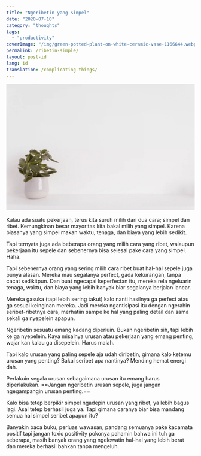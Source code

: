```yaml
---
title: "Ngeribetin yang Simpel"
date: "2020-07-10"
category: "thoughts"
tags:
  - "productivity"
coverImage: "/img/green-potted-plant-on-white-ceramic-vase-1166644.webp"
permalink: /ribetin-simple/
layout: post-id
lang: id
translation: /complicating-things/
---
```


![](/img/green-potted-plant-on-white-ceramic-vase-1166644.webp)

Kalau ada suatu pekerjaan, terus kita suruh milih dari dua cara; simpel dan ribet. Kemungkinan besar mayoritas kita bakal milih yang simpel. Karena biasanya yang simpel makan waktu, tenaga, dan biaya yang lebih sedikit.

Tapi ternyata juga ada beberapa orang yang milih cara yang ribet, walaupun pekerjaan itu sepele dan sebenernya bisa selesai pake cara yang simpel. Haha.

Tapi sebenernya orang yang sering milih cara ribet buat hal-hal sepele juga punya alasan. Mereka mau segalanya perfect, gada kekurangan, tanpa cacat sedikitpun. Dan buat ngecapai keperfectan itu, mereka rela ngeluarin tenaga, waktu, dan biaya yang lebih banyak biar segalanya berjalan lancar.

Mereka gasuka (tapi lebih sering takut) kalo nanti hasilnya ga perfect atau ga sesuai keinginan mereka. Jadi mereka ngantisipasi itu dengan ngerahin seribet-ribetnya cara, merhatiin sampe ke hal yang paling detail dan sama sekali ga nyepelein apapun.

Ngeribetin sesuatu emang kadang diperluin. Bukan ngeribetin sih, tapi lebih ke ga nyepelein. Kaya misalnya urusan atau pekerjaan yang emang penting, wajar kan kalau ga disepelein. Harus malah.

Tapi kalo urusan yang paling sepele aja udah diribetin, gimana kalo ketemu urusan yang penting? Bakal seribet apa nantinya? Mending hemat energi dah.

Perlakuin segala urusan sebagaimana urusan itu emang harus diperlakukan. ==Jangan ngeribetin urusan sepele, juga jangan ngegampangin urusan penting.==

Kalo bisa tetep berpikir simpel ngadepin urusan yang ribet, ya lebih bagus lagi. Asal tetep berhasil juga ya. Tapi gimana caranya biar bisa mandang semua hal simpel seribet apapun itu?

Banyakin baca buku, perluas wawasan, pandang semuanya pake kacamata positif tapi jangan toxic positivity pokonya pahamin bahwa ini tuh ga seberapa, masih banyak orang yang ngelewatin hal-hal yang lebih berat dan mereka berhasil bahkan tanpa mengeluh.
